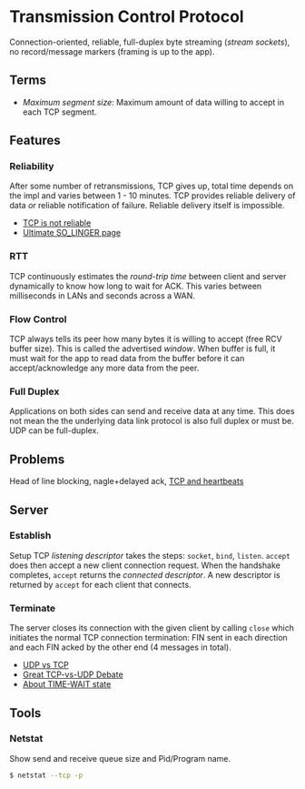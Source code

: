 Transmission Control Protocol
=============================

Connection-oriented, reliable, full-duplex byte streaming (*stream sockets*), no record/message markers (framing is up to the app).

## Terms

 * *Maximum segment size*: Maximum amount of data willing to accept in each TCP segment.

## Features

### Reliability

After some number of retransmissions, TCP gives up, total time depends on the impl and varies between 1 - 10 minutes.
TCP provides reliable delivery of data *or* reliable notification of failure. Reliable delivery itself is impossible.

 * [TCP is not reliable](http://blog.h2o.ai/2013/08/tcp-is-not-reliable/)
 * [Ultimate SO_LINGER page](https://blog.netherlabs.nl/articles/2009/01/18/the-ultimate-so_linger-page-or-why-is-my-tcp-not-reliable)

### RTT

TCP continuously estimates the *round-trip time* between client and server dynamically to know how long to wait for ACK.
This varies between milliseconds in LANs and seconds across a WAN.

### Flow Control

TCP always tells its peer how many bytes it is willing to accept (free RCV buffer size). This is called the advertised *window*.
When buffer is full, it must wait for the app to read data from the buffer before it can accept/acknowledge any more data from the peer.

### Full Duplex

Applications on both sides can send and receive data at any time. This does not mean the the underlying data link protocol is also 
full duplex or must be. UDP can be full-duplex.

## Problems

Head of line blocking, nagle+delayed ack, [TCP and heartbeats](http://250bpm.com/blog:22)

## Server

### Establish

Setup TCP *listening descriptor* takes the steps: ```socket```, ```bind```, ```listen```.
```accept``` does then accept a new client connection request. 
When the handshake completes, ```accept``` returns the *connected descriptor*.
A new descriptor is returned by ```accept``` for each client that connects.

### Terminate

The server closes its connection with the given client by calling ```close``` which initiates the normal TCP connection termination:
FIN sent in each direction and each FIN acked by the other end (4 messages in total).

* [UDP vs TCP]
* [Great TCP-vs-UDP Debate]
* [About TIME-WAIT state](https://vincent.bernat.im/en/blog/2014-tcp-time-wait-state-linux.html#about-time-wait-state)   

## Tools

### Netstat

Show send and receive queue size and Pid/Program name.
```bash
$ netstat --tcp -p
```

[UDP vs TCP]: https://news.ycombinator.com/item?id=13272610
[Great TCP-vs-UDP Debate]: http://ithare.com/64-network-dos-and-donts-for-game-engines-part-iv-great-tcp-vs-udp-debate/
